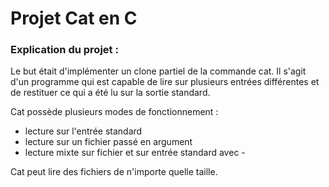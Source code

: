 # Projet Cat en C

### Explication du projet :
Le but était d'implémenter un clone partiel de la commande cat. Il s'agit d'un programme qui est capable de lire sur plusieurs entrées différentes et de restituer ce qui a été lu sur la sortie standard.

Cat possède plusieurs modes de fonctionnement :
* lecture sur l'entrée standard
* lecture sur un fichier passé en argument
* lecture mixte sur fichier et sur entrée standard avec -

Cat peut lire des fichiers de n'importe quelle taille.
